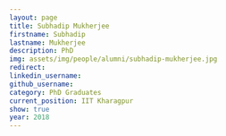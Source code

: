 ```yaml
---
layout: page
title: Subhadip Mukherjee
firstname: Subhadip
lastname: Mukherjee
description: PhD 
img: assets/img/people/alumni/subhadip-mukherjee.jpg
redirect: 
linkedin_username: 
github_username:
category: PhD Graduates
current_position: IIT Kharagpur
show: true
year: 2018
---
```


